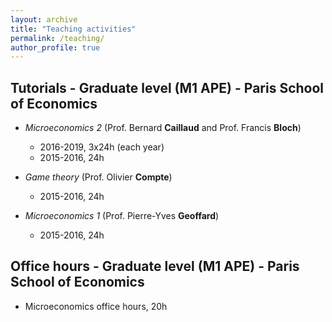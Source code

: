 ```yaml
---
layout: archive
title: "Teaching activities"
permalink: /teaching/
author_profile: true
---
```


## Tutorials - Graduate level (M1 APE) - Paris School of Economics

* *Microeconomics 2*
(Prof. Bernard **Caillaud** and Prof. Francis **Bloch**)

  * 2016-2019, 3x24h (each year)
  * 2015-2016, 24h
  
* *Game theory*
(Prof. Olivier **Compte**)

  * 2015-2016, 24h
  
* *Microeconomics 1*
(Prof. Pierre-Yves **Geoffard**)

  * 2015-2016, 24h
  
## Office hours - Graduate level (M1 APE) - Paris School of Economics

* Microeconomics office hours, 20h
